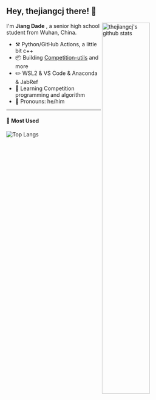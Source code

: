 ## Hey, thejiangcj there! :tophat:

<img align="right" alt="thejiangcj's github stats" width="50%" src='https://github-readme-stats.vercel.app/api?username=thejiangcj&show_icons=true'>

I'm **Jiang Dade** , a senior high school student from Wuhan, China.

-   :hammer_and_pick: Python/GitHub Actions, a little bit c++
-   :package: Building [Competition-utils](https://github.com/thejiangcj/competition-utils) and more
-   :pencil2: WSL2 &  VS Code & Anaconda & JabRef
-   :seedling: Learning Competition programming and algorithm
-   :man: Pronouns: he/him

---

#### :bath: Most Used

![Top Langs](https://github-readme-stats.vercel.app/api/top-langs/?username=thejiangcj&hide=javascript,html,CSS)